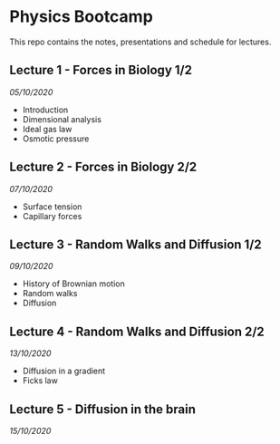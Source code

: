 # Physics Bootcamp

This repo contains the notes, presentations and schedule for lectures.

## Lecture 1 - Forces in Biology 1/2
*05/10/2020*

* Introduction
* Dimensional analysis
* Ideal gas law
* Osmotic pressure

## Lecture 2 - Forces in Biology 2/2
*07/10/2020*

* Surface tension
* Capillary forces

## Lecture 3 - Random Walks and Diffusion 1/2
*09/10/2020*
* History of Brownian motion
* Random walks
* Diffusion

## Lecture 4 - Random Walks and Diffusion 2/2
*13/10/2020*
* Diffusion in a gradient
* Ficks law

## Lecture 5 - Diffusion in the brain
*15/10/2020*
